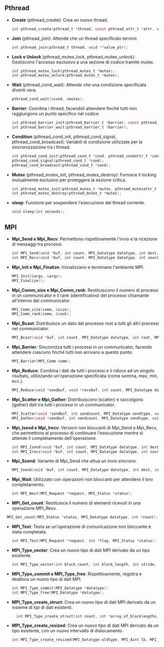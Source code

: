 ## **Pthread**

- **Create** (pthread_create): Crea un nuovo thread.

  ```c
  int pthread_create(pthread_t *thread, const pthread_attr_t *attr, void *(*start_routine)(void *), void *arg);
  ```

- **Join** (pthread_join): Attende che un thread specificato termini.

  ```c
  int pthread_join(pthread_t thread, void **value_ptr);
  ```

- **Lock e Unlock** (pthread_mutex_lock, pthread_mutex_unlock): Gestiscono l'accesso esclusivo a una sezione di codice tramite mutex.

  ```c
  int pthread_mutex_lock(pthread_mutex_t *mutex);
  int pthread_mutex_unlock(pthread_mutex_t *mutex);
  ```

- **Wait** (pthread_cond_wait): Attende che una condizione specificata diventi vera.

  ```c
  pthread_cond_wait(&cond, &mutex);
  ```

- **Barrier**: Coordina i thread, facendoli attendere finché tutti non raggiungono un punto specifico nel codice.

  ```c
  int pthread_barrier_init(pthread_barrier_t *barrier, const pthread_barrierattr_t *attr, unsigned count);
  int pthread_barrier_wait(pthread_barrier_t *barrier);
  ```

- **Condition** (pthread_cond_init, pthread_cond_signal, pthread_cond_broadcast): Variabili di condizione utilizzate per la sincronizzazione tra i thread.

  ```c
  int pthread_cond_init(pthread_cond_t *cond, pthread_condattr_t *cond_attr);
  pthread_cond_signal(pthread_cond_t *cond);
  pthread_cond_broadcast(pthread_cond_t *cond);
  ```

<div class="page"/>

- **Mutex** (pthread_mutex_init, pthread_mutex_destroy): Fornisce il locking mutualmente esclusivo per proteggere la sezione critica.

  ```c
  int pthread_mutex_init(pthread_mutex_t *mutex, pthread_mutexattr_t *attr);
  int pthread_mutex_destroy(pthread_mutex_t *mutex);
  ```

- **sleep**: Funzione per sospendere l'esecuzione del thread corrente.

  ```c
  void sleep(int seconds);
  ```

## **MPI**

- **Mpi_Send e Mpi_Recv**: Permettono rispettivamente l'invio e la ricezione di messaggi tra processi.

  ```c
  int MPI_Send(void *buf, int count, MPI_Datatype datatype, int dest, int tag, MPI_Comm comm);
  int MPI_Recv(void *buf, int count, MPI_Datatype datatype, int source, int tag, MPI_Comm comm, MPI_Status *status);
  ```

- **Mpi_Init e Mpi_Finalize**: Inizializzano e terminano l'ambiente MPI.

  ```c
  MPI_Init(&argc, &argv);
  MPI_Finalize();
  ```

- **Mpi_Comm_size e Mpi_Comm_rank**: Restituiscono il numero di processi in un communicator e il rank (identificativo) del processo chiamante all'interno del communicator.

  ```c
  MPI_Comm_size(comm, &size);
  MPI_Comm_rank(comm, &rank);
  ```

- **Mpi_Bcast**: Distribuisce un dato dal processo root a tutti gli altri processi nel communicator.

    ```c
    MPI_Bcast(void *buf, int count, MPI_Datatype datatype, int root, MPI_Comm comm);
    ```

<div class="page"/>

- **Mpi_Barrier**: Sincronizza tutti i processi in un communicator, facendo attendere ciascuno finché tutti non arrivano a questo punto.

    ```c
    MPI_Barrier(MPI_Comm comm);
    ```

- **Mpi_Reduce**: Combina i dati da tutti i processi e li riduce ad un singolo risultato, utilizzando un'operazione specificata (come somma, max, min, ecc.).

    ```c
    MPI_Reduce(void *sendbuf, void *recvbuf, int count, MPI_Datatype datatype, MPI_Op op, int root, MPI_Comm comm);
    ```

- **Mpi_Scatter e Mpi_Gather**: Distribuiscono (scatter) e raccolgono (gather) dati tra tutti i processi in un communicator.

    ```c
    MPI_Scatter(void *sendbuf, int sendcount, MPI_Datatype sendtype, void *recvbuf, int recvcount, MPI_Datatype recvtype, int root, MPI_Comm comm);
    MPI_Gather(void *sendbuf, int sendcount, MPI_Datatype sendtype, void *recvbuf, int recvcount, MPI_Datatype recvtype, int root, MPI_Comm comm);
    ```

- **Mpi_Isend e Mpi_Irecv**: Versioni non bloccanti di Mpi_Send e Mpi_Recv, che permettono al processo di continuare l'esecuzione mentre si attende il completamento dell'operazione.

  ```c
  int MPI_Isend(void *buf, int count, MPI_Datatype datatype, int dest, int tag, MPI_Comm comm, MPI_Request *request);
  int MPI_Irecv(void *buf, int count, MPI_Datatype datatype, int source, int tag, MPI_Comm comm, MPI_Request *request);
  ```

- **Mpi_Ssend**: Variante di Mpi_Send che attua un invio sincrono.

    ```c
    MPI_Ssend(void *buf, int count, MPI_Datatype datatype, int dest, int tag, MPI_Comm comm);
    ```

- **Mpi_Wait**: Utilizzato con operazioni non bloccanti per attendere il loro completamento.

  ```c
  int MPI_Wait(MPI_Request *request, MPI_Status *status);
  ```

<div class="page"/>

- **MPI_Get_count**: Restituisce il numero di elementi ricevuti in una operazione MPI_Recv.

 ```c
  MPI_Get_count(MPI_Status *status, MPI_Datatype datatype, int *count);
  ```

- **MPI_Test**: Testa se un'operazione di comunicazione non bloccante è stata completata.

  ```c
  int MPI_Test(MPI_Request *request, int *flag, MPI_Status *status);
  ```

- **MPI_Type_vector**: Crea un nuovo tipo di dati MPI derivato da un tipo esistente.

  ```c
  int MPI_Type_vector(int block_count, int block_length, int stride, MPI_Datatype old_datatype, MPI_Datatype *new_datatype);
  ```

- **MPI_Type_commit e MPI_Type_free**: Rispettivamente, registra e dealloca un nuovo tipo di dati MPI.

  ```c
  int MPI_Type_commit(MPI_Datatype *datatype);
  int MPI_Type_free(MPI_Datatype *datatype);
  ```

- **MPI_Type_create_struct**: Crea un nuovo tipo di dati MPI derivato da un insieme di tipi di dati esistenti.

  ```c
    int MPI_Type_create_struct(int count, int *array_of_blocklengths, MPI_Aint *array_of_displacements, MPI_Datatype *array_of_types, MPI_Datatype *newtype);
    ```

- **MPI_Type_create_resized**: Crea un nuovo tipo di dati MPI derivato da un tipo esistente, con un nuovo intervallo di dislocamento.

    ```c
    int MPI_Type_create_resized(MPI_Datatype oldtype, MPI_Aint lb, MPI_Aint extent, MPI_Datatype *newtype);
    ```
